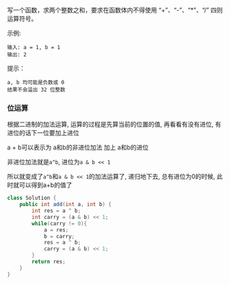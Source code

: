 写一个函数，求两个整数之和，要求在函数体内不得使用 “+”、“-”、“*”、“/” 四则运算符号。

 

示例:
```
输入: a = 1, b = 1
输出: 2
```

提示：
```
a, b 均可能是负数或 0
结果不会溢出 32 位整数
```



### 位运算

根据二进制的加法运算, 运算的过程是先算当前的位置的值, 再看看有没有进位, 有进位的话下一位要加上进位

a + b可以表示为 a和b的非进位加法 加上 a和b的进位

非进位加法就是`a^b`, 进位为`a & b << 1`

所以就变成了`a^b`和`a & b << 1`的加法运算了, 递归地下去, 总有进位为0的时候, 此时就可以得到a+b的值了

```java
class Solution {
    public int add(int a, int b) {
        int res = a ^ b;
        int carry = (a & b) << 1;
        while(carry != 0){
            a = res;
            b = carry;
            res = a ^ b;
            carry = (a & b) << 1;
        }
        return res;
    }
}
```

